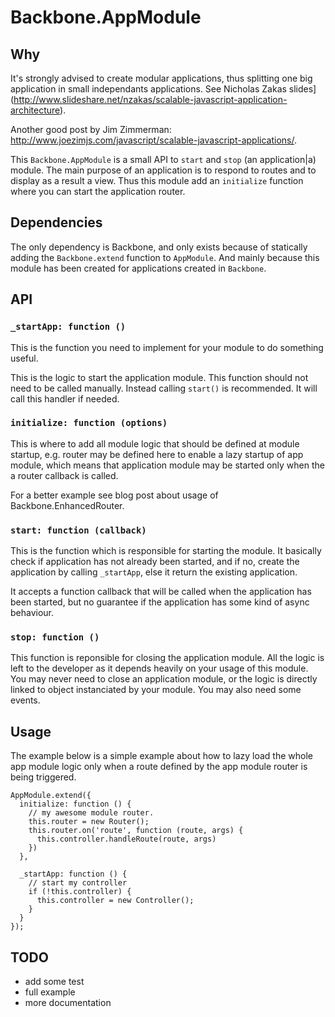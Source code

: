 # Backbone.AppModule

## Why

It's strongly advised to create modular applications, thus splitting one big application in small independants applications. See Nicholas Zakas slides](http://www.slideshare.net/nzakas/scalable-javascript-application-architecture).

Another good post by Jim Zimmerman: http://www.joezimjs.com/javascript/scalable-javascript-applications/.


This `Backbone.AppModule` is a small API to `start` and `stop` (an application|a) module. The main purpose of an application is to respond to routes and to display as a result a view. Thus this module add an `initialize` function where you can start the application router.

## Dependencies

The only dependency is Backbone, and only exists because of statically adding the `Backbone.extend` function to `AppModule`. And mainly because this module has been created for applications created in `Backbone`.

## API

### `_startApp: function ()`

This is the function you need to implement for your module to do something useful.

This is the logic to start the application module. This function should not need to be called manually. Instead calling `start()` is recommended. It will call this handler if needed.

### `initialize: function (options)`

This is where to add all module logic that should be defined at module startup, e.g. router may be defined here to enable a lazy startup of app module, which means that application module may be started only when the a router callback is called.

For a better example see blog post about usage of Backbone.EnhancedRouter.

### `start: function (callback)`

This is the function which is responsible for starting the module. It basically check if application has not already been started, and if no, create the application by calling `_startApp`, else it return the existing application.

It accepts a function callback that will be called when the application has been started, but no guarantee if the application has some kind of async behaviour.

### `stop: function ()`

This function is reponsible for closing the application module. All the logic is left to the developer as it depends heavily on your usage of this module. You may never need to close an application module, or the logic is directly linked to object instanciated by your module. You may also need some events.


## Usage

The example below is a simple example about how to lazy load the whole app module logic only when a route defined by the app module router is being triggered.

```
AppModule.extend({
  initialize: function () {
    // my awesome module router.
    this.router = new Router();
    this.router.on('route', function (route, args) {
      this.controller.handleRoute(route, args)
    })
  },

  _startApp: function () {
    // start my controller
    if (!this.controller) {
      this.controller = new Controller();
    }
  }
});
```

## TODO

 * add some test
 * full example
 * more documentation
